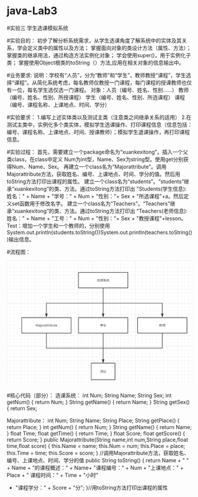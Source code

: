 # java-Lab3

#实验三  学生选课模拟系统

#实验目的：
    初步了解分析系统需求，从学生选课角度了解系统中的实体及其关系，学会定义类中的属性以及方法；
    掌握面向对象的类设计方法（属性、方法）；
    掌握类的继承用法，通过构造方法实例化对象；
    学会使用super()，用于实例化子类；
    掌握使用Object根类的toString（）方法,应用在相关对象的信息输出中。
    
#业务要求:
    说明：学校有“人员”，分为“教师”和“学生”，教师教授“课程”，学生选择“课程”。从简化系统考虑，每名教师仅教授一门课程，每门课程的授课教师也仅有一位，每名学生选仅选一门课程。
    对象：人员（编号、姓名、性别……）
          教师（编号、姓名、性别、所授课程）
			    学生（编号、姓名、性别、所选课程）
			    课程（编号、课程名称、上课地点、时间、学分）

#实验要求：
1.编写上述实体类以及测试主类（注意类之间继承关系的适用）
2.在测试主类中，实例化多个类实体，模拟学生选课操作、打印课程信息（信息包括：编号、课程名称、上课地点、时间、授课教师）；模拟学生退课操作，再打印课程信息。

#实验过程：
    首先，需要建立一个package命名为“xuankexitong”。插入一个父类class，在class中定义 Num为int型，Name、Sex为string型。使用get分别获得Num、Name、Sex。
    再建立一个class名为“Majorattribute”。调用Majorattribute方法，获取姓名、编号、上课地点、时间、学分的值。然后用toString方法打印出课程的属性。
    建立一个class名为“students”。“students”继承“xuankexitong”的类、方法。通过toString方法打印出 "Students(学生信息):  姓名：" + Name + "学号：" + Num + "性别："+ Sex + "所选课程"+a。然后定义set函数用于修改名字。
    建立一个class名为“Teachers”。“Teachers”继承“xuankexitong”的类、方法。通过toString方法打印出 "Teachers(老师信息):  姓名：" + Name + "工号：" + Num + "性别："+ Sex + "教授课程"+lesson。
    Test：增加一个学生和一个教师的，分别使用System.out.println(students.toString())System.out.println(teachers.toString())输出信息。

#流程图：

![image](https://github.com/2018310736smy/java-Lab3/blob/main/liuchengtu.png)

#核心代码（部分）：
选课系统：
int   Num;
  String   Name;
  String   Sex;
 int getNum() {
      return Num;
    }
 String getName() {
      return Name;
    }
 String getSex() {
      return Sex;

Majorattribute：
int Num;
 String Name;
 String Place;
 String getPlace() {
     return Place;
   }
 int getNum() {
     return Num;
   }
 String getName() {
     return Name;
   }
 float Time;
 float getTime() {
     return Time;
   }
 float Score;
 float getScore() {
     return Score;
   }
 public Majorattribute(String name,int num,String place,float time,float score) {
  this.Name = name;
  this.Num = num;
  this.Place = place;
  this.Time = time;
  this.Score = score;
  }  //调用Majorattribute方法，获取姓名、编号、上课地点、时间、学分的值
 public String toString() {
 return Name + "   " + Name + "的课程概述：" + Name+ "课程编号：" + Num + "上课地点：" + Place + "    课程时间：" + Time + "小时" 
 + "课程学分：" + Score + "分";
 }//用toString方法打印出课程的属性


